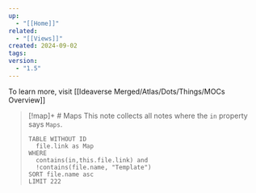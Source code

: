```yaml
---
up:
  - "[[Home]]"
related:
  - "[[Views]]"
created: 2024-09-02
tags: 
version:
  - "1.5"
---
```

To learn more, visit [[Ideaverse Merged/Atlas/Dots/Things/MOCs Overview]]

> [!map]+ # Maps
> This note collects all notes where the `in` property says `Maps`. 
> 
> ```dataview
> TABLE WITHOUT ID
> 	file.link as Map
> WHERE
> 	contains(in,this.file.link) and
> 	!contains(file.name, "Template")
> SORT file.name asc
> LIMIT 222
> ```
